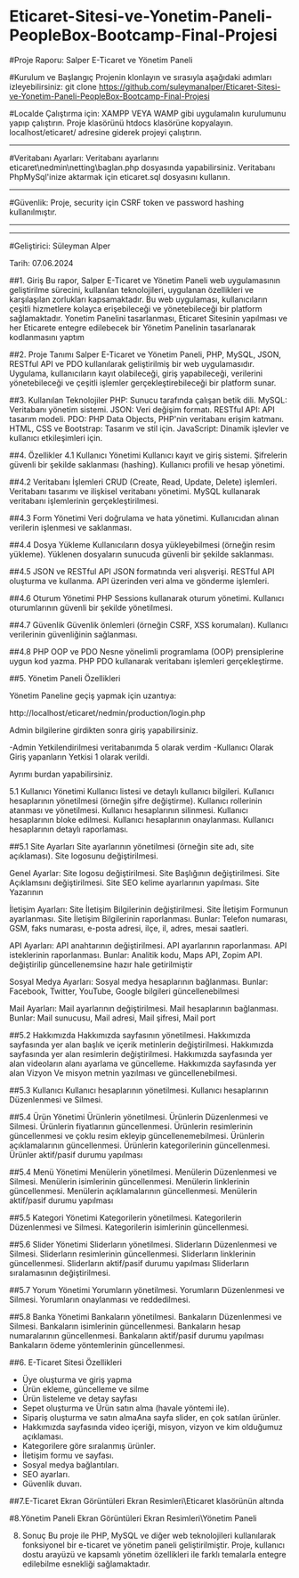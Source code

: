 # Eticaret-Sitesi-ve-Yonetim-Paneli-PeopleBox-Bootcamp-Final-Projesi
#Proje Raporu: Salper E-Ticaret ve Yönetim Paneli

#Kurulum ve Başlangıç
Projenin klonlayın ve sırasıyla aşağıdaki adımları izleyebilirsiniz:
git clone https://github.com/suleymanalper/Eticaret-Sitesi-ve-Yonetim-Paneli-PeopleBox-Bootcamp-Final-Projesi

#Localde Çalıştırma için:
XAMPP VEYA WAMP gibi uygulamalın kurulumunu yapıp çalıştırın.
Proje klasörünü htdocs klasörüne kopyalayın.
localhost/eticaret/ adresine giderek projeyi çalıştırın.
<hr>
#Veritabanı Ayarları:
Veritabanı ayarlarını eticaret\nedmin\netting\baglan.php dosyasında yapabilirsiniz.
Veritabanı PhpMySql'inize aktarmak için eticaret.sql dosyasını kullanın.
<hr>
#Güvenlik:
Proje, security için CSRF token ve password hashing kullanılmıştır.
<hr>

<hr>

#Geliştirici: Süleyman Alper

Tarih: 07.06.2024

##1. Giriş
Bu rapor, Salper E-Ticaret ve Yönetim Paneli web uygulamasının geliştirilme sürecini, kullanılan teknolojileri, uygulanan özellikleri ve karşılaşılan zorlukları kapsamaktadır. Bu web uygulaması, kullanıcıların çeşitli hizmetlere kolayca erişebileceği ve yönetebileceği bir platform sağlamaktadır.
Yonetim Panelini tasarlanması, Eticaret Sitesinin yapılması ve her Eticarete entegre edilebecek bir Yönetim Panelinin tasarlanarak kodlanmasını yaptım 

##2. Proje Tanımı
Salper E-Ticaret ve Yönetim Paneli, PHP, MySQL, JSON, RESTful API ve PDO kullanılarak geliştirilmiş bir web uygulamasıdır. Uygulama, kullanıcıların kayıt olabileceği, giriş yapabileceği, verilerini yönetebileceği ve çeşitli işlemler gerçekleştirebileceği bir platform sunar.

##3. Kullanılan Teknolojiler
PHP: Sunucu tarafında çalışan betik dili.
MySQL: Veritabanı yönetim sistemi.
JSON: Veri değişim formatı.
RESTful API: API tasarım modeli.
PDO: PHP Data Objects, PHP'nin veritabanı erişim katmanı.
HTML, CSS ve Bootstrap: Tasarım ve stil için.
JavaScript: Dinamik işlevler ve kullanıcı etkileşimleri için.

##4. Özellikler
4.1 Kullanıcı Yönetimi
Kullanıcı kayıt ve giriş sistemi.
Şifrelerin güvenli bir şekilde saklanması (hashing).
Kullanıcı profili ve hesap yönetimi.

##4.2 Veritabanı İşlemleri
CRUD (Create, Read, Update, Delete) işlemleri.
Veritabanı tasarımı ve ilişkisel veritabanı yönetimi.
MySQL kullanarak veritabanı işlemlerinin gerçekleştirilmesi.

##4.3 Form Yönetimi
Veri doğrulama ve hata yönetimi.
Kullanıcıdan alınan verilerin işlenmesi ve saklanması.

##4.4 Dosya Yükleme
Kullanıcıların dosya yükleyebilmesi (örneğin resim yükleme).
Yüklenen dosyaların sunucuda güvenli bir şekilde saklanması.

##4.5 JSON ve RESTful API
JSON formatında veri alışverişi.
RESTful API oluşturma ve kullanma.
API üzerinden veri alma ve gönderme işlemleri.

##4.6 Oturum Yönetimi
PHP Sessions kullanarak oturum yönetimi.
Kullanıcı oturumlarının güvenli bir şekilde yönetilmesi.

##4.7 Güvenlik
Güvenlik önlemleri (örneğin CSRF, XSS korumaları).
Kullanıcı verilerinin güvenliğinin sağlanması.

##4.8 PHP OOP ve PDO
Nesne yönelimli programlama (OOP) prensiplerine uygun kod yazma.
PHP PDO kullanarak veritabanı işlemleri gerçekleştirme.

##5. Yönetim Paneli Özellikleri

Yönetim Paneline geçiş yapmak için uzantıya:

http://localhost/eticaret/nedmin/production/login.php

Admin bilgilerine girdikten sonra giriş yapabilirsiniz.

-Admin Yetkilendirilmesi veritabanımda 5 olarak verdim
-Kullanıcı Olarak Giriş yapanların Yetkisi 1 olarak verildi.

Ayrımı burdan yapabilirsiniz.



5.1 Kullanıcı Yönetimi
Kullanıcı listesi ve detaylı kullanıcı bilgileri.
Kullanıcı hesaplarının yönetilmesi (örneğin şifre değiştirme).
Kullanıcı rollerinin atanması ve yönetilmesi.
Kullanıcı hesaplarının silinmesi.
Kullanıcı hesaplarının bloke edilmesi.
Kullanıcı hesaplarının onaylanması.
Kullanıcı hesaplarının detaylı raporlaması.

##5.1 Site Ayarları
Site ayarlarının yönetilmesi (örneğin site adı, site açıklaması).
Site logosunu değiştirilmesi.

Genel Ayarlar:
Site logosu değiştirilmesi.
Site Başlığının değiştirilmesi.
Site Açıklamsını değiştirilmesi.
Site SEO kelime ayarlarının yapılması.
Site Yazarının


İletişim Ayarları:
Site İletişim Bilgilerinin değiştirilmesi.
Site İletişim Formunun ayarlanması.
Site İletişim Bilgilerinin raporlanması.
Bunlar: Telefon numarası, GSM, faks numarası, e-posta adresi, ilçe, il, adres, mesai saatleri.


API Ayarları:
API anahtarının değiştirilmesi.
API ayarlarının raporlanması.
API isteklerinin raporlanması.
Bunlar:  Analitik kodu, Maps API, Zopim API. değiştirilip güncellenemsine hazır hale getirilmiştir

Sosyal Medya Ayarları:
Sosyal medya hesaplarının bağlanması.
Bunlar: Facebook, Twitter, YouTube, Google bilgileri güncellenebilmesi

Mail Ayarları:
Mail ayarlarının değiştirilmesi.
Mail hesaplarının bağlanması.
Bunlar: Mail sunucusu, Mail adresi, Mail şifresi, Mail port


##5.2 Hakkımızda
Hakkımızda sayfasının yönetilmesi.
Hakkımızda sayfasında yer alan başlık ve içerik metinlerin değiştirilmesi.
Hakkımızda sayfasında yer alan resimlerin değiştirilmesi.
Hakkımızda sayfasında yer alan videoların alanı ayarlama ve güncelleme.
Hakkımızda sayfasında yer alan Vizyon Ve misyon metnin yazılması ve güncellenebilmesi.

##5.3 Kullanıcı
Kullanıcı hesaplarının yönetilmesi.
Kullanıcı hesaplarının Düzenlenmesi ve Silmesi.


##5.4 Ürün Yönetimi
Ürünlerin yönetilmesi.
Ürünlerin Düzenlenmesi ve Silmesi.
Ürünlerin fiyatlarının güncellenmesi.
Ürünlerin resimlerinin güncellenmesi ve çoklu resim ekleyip güncellenemebilmesi.
Ürünlerin açıklamalarının güncellenmesi.
Ürünlerin kategorilerinin güncellenmesi.
Ürünler aktif/pasif durumu yapılması



##5.4 Menü Yönetimi
Menülerin yönetilmesi.
Menülerin Düzenlenmesi ve Silmesi.
Menülerin isimlerinin güncellenmesi.
Menülerin linklerinin güncellenmesi.
Menülerin açıklamalarının güncellenmesi.
Menülerin aktif/pasif durumu yapılması

##5.5 Kategori Yönetimi
Kategorilerin yönetilmesi.
Kategorilerin Düzenlenmesi ve Silmesi.
Kategorilerin isimlerinin güncellenmesi.


##5.6 Slider Yönetimi
Sliderların yönetilmesi.
Sliderların Düzenlenmesi ve Silmesi.
Sliderların resimlerinin güncellenmesi.
Sliderların linklerinin güncellenmesi.
Sliderların aktif/pasif durumu yapılması
Sliderların sıralamasının değiştirilmesi.


##5.7 Yorum Yönetimi
Yorumların yönetilmesi.
Yorumların Düzenlenmesi ve Silmesi.
Yorumların onaylanması ve reddedilmesi.

##5.8 Banka Yönetimi
Bankaların yönetilmesi.
Bankaların Düzenlenmesi ve Silmesi.
Bankaların isimlerinin güncellenmesi.
Bankaların hesap numaralarının güncellenmesi.
Bankaların aktif/pasif durumu yapılması
Bankaların ödeme yöntemlerinin güncellenmesi.



##6. E-Ticaret Sitesi Özellikleri
- Üye oluşturma ve giriş yapma
- Ürün ekleme, güncelleme ve silme
- Ürün listeleme ve detay sayfası
- Sepet oluşturma ve Ürün satın alma (havale yöntemi ile).
- Sipariş oluşturma ve satın almaAna sayfa slider, en çok satılan ürünler.
- Hakkımızda sayfasında video içeriği, misyon, vizyon ve kim olduğumuz açıklaması.
- Kategorilere göre sıralanmış ürünler.
- İletişim formu ve sayfası.
- Sosyal medya bağlantıları.
- SEO ayarları.
- Güvenlik duvarı.



##7.E-Ticaret Ekran Görüntüleri
Ekran Resimleri\Eticaret klasörünün altında

#8.Yönetim Paneli Ekran Görüntüleri
Ekran Resimleri\Yönetim Paneli

8. Sonuç
Bu proje ile PHP, MySQL ve diğer web teknolojileri kullanılarak fonksiyonel bir e-ticaret ve yönetim paneli geliştirilmiştir. Proje, kullanıcı dostu arayüzü ve kapsamlı yönetim özellikleri ile farklı temalarla entegre edilebilme esnekliği sağlamaktadır.
